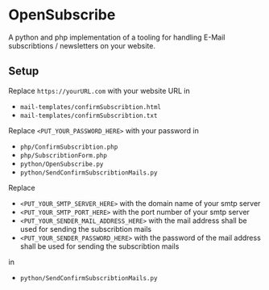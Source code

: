 # OpenSubscribe
A python and php implementation of a tooling for handling E-Mail subscribtions / newsletters on your website.

## Setup
Replace `https://yourURL.com` with your website URL in
 - `mail-templates/confirmSubscribtion.html`
 - `mail-templates/confirmSubscribtion.txt`

Replace `<PUT_YOUR_PASSWORD_HERE>` with your password in
 - `php/ConfirmSubscribtion.php`
 - `php/SubscribtionForm.php`
 - `python/OpenSubscribe.py`
 - `python/SendConfirmSubscribtionMails.py`

Replace
 - `<PUT_YOUR_SMTP_SERVER_HERE>` with the domain name of your smtp server
 - `<PUT_YOUR_SMTP_PORT_HERE>` with the port number of your smtp server
 - `<PUT_YOUR_SENDER_MAIL_ADDRESS_HERE>` with the mail address shall be used for sending the subscribtion mails
 - `<PUT_YOUR_SENDER_PASSWORD_HERE>` with the password of the mail address shall be used for sending the subscribtion mails

in
 - `python/SendConfirmSubscribtionMails.py`
